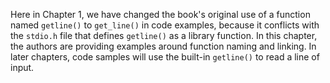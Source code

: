 Here in Chapter 1, we have changed the book's original use of a function named
`getline()` to `get_line()`  in code examples, because it conflicts with the
`stdio.h` file that defines `getline()` as a library function.  In this
chapter, the authors are providing examples around
function naming and linking.  In later chapters, code samples will use the
built-in `getline()` to read a line of input.
